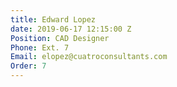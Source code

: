 ```yaml
---
title: Edward Lopez
date: 2019-06-17 12:15:00 Z
Position: CAD Designer
Phone: Ext. 7
Email: elopez@cuatroconsultants.com
Order: 7
---
```


